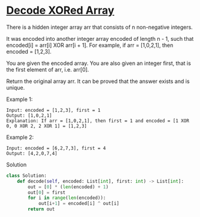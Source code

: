 # [Decode XORed Array](https://leetcode.com/problems/decode-xored-array/)

There is a hidden integer array arr that consists of n non-negative integers.

It was encoded into another integer array encoded of length n - 1, such that encoded[i] = arr[i] XOR arr[i + 1]. 
For example, if arr = [1,0,2,1], then encoded = [1,2,3].

You are given the encoded array. You are also given an integer first, that is the first element of arr, i.e. arr[0].

Return the original array arr. It can be proved that the answer exists and is unique.

Example 1:
```
Input: encoded = [1,2,3], first = 1
Output: [1,0,2,1]
Explanation: If arr = [1,0,2,1], then first = 1 and encoded = [1 XOR 0, 0 XOR 2, 2 XOR 1] = [1,2,3]
```
Example 2:
```
Input: encoded = [6,2,7,3], first = 4
Output: [4,2,0,7,4]
```
Solution
```python
class Solution:
    def decode(self, encoded: List[int], first: int) -> List[int]:
        out = [0] * (len(encoded) + 1)
        out[0] = first
        for i in range(len(encoded)):
            out[i+1] = encoded[i] ^ out[i]
        return out
```
